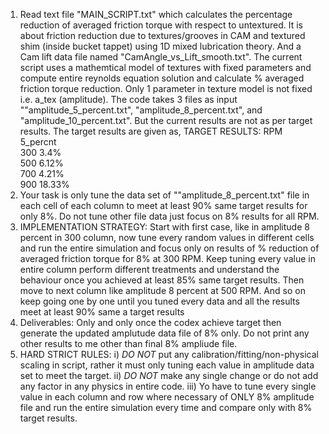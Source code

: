 1) Read text file "MAIN_SCRIPT.txt" which calculates the percentage reduction of averaged friction torque with respect to untextured. It is about friction reduction due to textures/grooves in CAM and textured shim (inside bucket tappet) using 1D mixed lubrication theory. And a Cam lift data file named "CamAngle_vs_Lift_smooth.txt". 
The current script uses a mathemtical model of textures with fixed parameters and compute entire reynolds equation solution and calculate % averaged friction torque reduction.
Only 1 parameter in texture model is not fixed i.e. a_tex (amplitude). The code takes 3 files as input ""amplitude_5_percent.txt", "amplitude_8_percent.txt", and "amplitude_10_percent.txt". 
But the current results are not as per target results.
The target results are given as,
 TARGET RESULTS:
RPM    5_percnt        
300     3.4%                
500    6.12%            
700    4.21%         
900    18.33%      
2) Your task is only tune the data set of ""amplitude_8_percent.txt" file in each cell of each column to meet at least 90% same target results for only 8%. Do not tune other file data just focus on 8% results for all RPM.
3) IMPLEMENTATION STRATEGY:
Start with first case, like in amplitude 8 percent in 300 column, now tune every random values in different cells  and run the entire simulation and focus only on results of % reduction of averaged friction torque for 8% at 300 RPM. Keep tuning  every value in entire column perform different treatments and understand the behaviour once you achieved at least 85% same target results. Then move to next column like amplitude 8 percent at 500 RPM. And so on keep going one by one until you tuned every data and all the results meet at least 90% same a target results 
4) Deliverables:
Only and only once the codex achieve target then generate the updated amplutude data file of 8% only. 
Do not print any other results to me other than final 8% ampliude file.
5) HARD STRICT RULES:
i) *DO NOT* put any calibration/fitting/non-physical scaling in script, rather it must only tuning each value in amplitude data set to meet the target.
ii) *DO NOT* make any single change or do not add any factor in any physics in entire code.
iii) Yo have to tune every single value in each column and row where necessary of ONLY 8% amplitude file and run the entire simulation every time and compare only with 8% target results.
